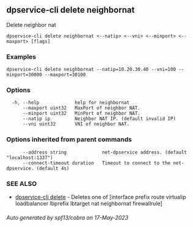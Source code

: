 ## dpservice-cli delete neighbornat

Delete neighbor nat

```
dpservice-cli delete neighbornat <--natip> <--vni> <--minport> <--maxport> [flags]
```

### Examples

```
dpservice-cli delete neighbornat --natip=10.20.30.40 --vni=100 --minport=30000 --maxport=30100
```

### Options

```
  -h, --help             help for neighbornat
      --maxport uint32   MaxPort of neighbor NAT.
      --minport uint32   MinPort of neighbor NAT.
      --natip ip         Neighbor NAT IP. (default invalid IP)
      --vni uint32       VNI of neighbor NAT.
```

### Options inherited from parent commands

```
      --address string             net-dpservice address. (default "localhost:1337")
      --connect-timeout duration   Timeout to connect to the net-dpservice. (default 4s)
```

### SEE ALSO

* [dpservice-cli delete](dpservice-cli_delete.md)	 - Deletes one of [interface prefix route virtualip loadbalancer lbprefix lbtarget nat neighbornat firewallrule]

###### Auto generated by spf13/cobra on 17-May-2023
